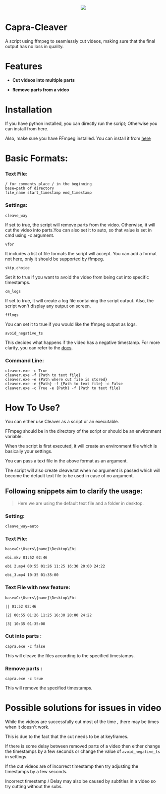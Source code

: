 <p align="center"><img src="https://github.com/Namek6969/namk1.github.io/blob/gh-pages/smth.ico?raw=true"></p>

# Capra-Cleaver
A script using ffmpeg to seamlessly cut videos, making sure that the final output has no loss in quality.


# Features
- <b>Cut videos into multiple parts</b>


- <b>Remove parts from a video</b>

# Installation
If you have python installed, you can directly run the script;
Otherwise you can install from here.

Also, make sure you have FFmpeg installed.
You can install it from [here](https://www.ffmpeg.org/download.html)

# Basic Formats:
### Text File:
```
/ for comments place / in the beginning
base=path of directory
file_name start_timestamp end_timestamp
```
### Settings:
 `cleave_way`

If set to true, the script will remove parts from the video. Otherwise, it will cut the video into parts.You can also set it to auto, so that value is set in cmd using *-c* argument.

`vfor`

It includes a list of file formats the script will accept. You can add a format not here, only it should be supported by ffmpeg.

`skip_choice`

Set it to true if you want to avoid the video from being cut into specific timestamps.

`cm_logs`

If set to true, it will create a log file containing the script output. Also, the script won't display any output on screen.

`fflogs`

You can set it to true if you would like the ffmpeg output as logs.

`avoid_negative_ts`

This decides what happens if the video has a negative timestamp.
For more clarity, you can refer to the [docs](https://ffmpeg.org/ffmpeg-all.html).

### Command Line:
```
cleaver.exe -c True
cleaver.exe -f {Path to text file}
cleaver.exe -e {Path where cut file is stored}
cleaver.exe -e {Path} -f {Path to text file} -c False
cleaver.exe -c True -e {Path} -f {Path to text file}
```

# How To Use?

You can either use Cleaver as a script or an executable.

FFmpeg should be in the directory of the script or should be an environment variable.

When the script is first executed, it will create an environment file which is basically your settings.

You can pass a text file in the above format as an argument.

The script will also create cleave.txt when no argument is passed which will become the default text file to be used in case of no argument.

## Following snippets aim to clarify the usage:
> Here we are using the default text file and a folder in desktop.
### Setting:
```
cleave_way=auto
```
### Text File:
```
base=C:\Users\{name}\Desktop\Ebi

ebi.mkv 01:52 02:46

ebi 2.mp4 00:55 01:26 11:25 16:30 20:00 24:22

ebi_3.mp4 10:35 01:35:00
```
### Text File with new feature:
```
base=C:\Users\{name}\Desktop\Ebi

|| 01:52 02:46

|2| 00:55 01:26 11:25 16:30 20:00 24:22

|3| 10:35 01:35:00
```
### Cut into parts :
```
capra.exe -c false
```
This will cleave the files according to the specified timestamps.   
   
  
### Remove parts :
```
capra.exe -c true
```
This will remove the specified timestamps.


# Possible solutions for issues in video
While the videos are successfully cut most of the time , there may be times when it doesn't work.

This is due to the fact that the cut needs to be at keyframes.

If there is some delay between removed parts of a video then either change the timestamps by a few seconds or change the value of `avoid_negative_ts` in settings.

If the cut videos are of incorrect timestamp then try adjusting the timestamps by a few seconds.

Incorrect timestamp / Delay may also be caused by subtitles in a video so try cutting without the subs.
